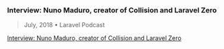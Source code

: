 ### Interview: Nuno Maduro, creator of Collision and Laravel Zero
> July, 2018 • Laravel Podcast

<p class="text-center">
    <a href="http://www.laravelpodcast.com/6e23d2c8" target="_blank">Interview: Nuno Maduro, creator of Collision and Laravel Zero</a>
</p>
